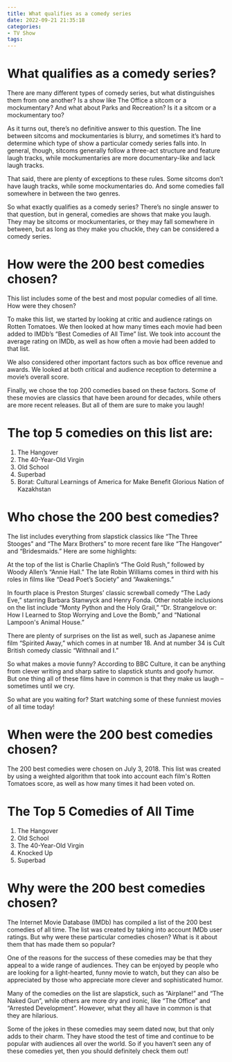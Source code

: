 ```yaml
---
title: What qualifies as a comedy series
date: 2022-09-21 21:35:18
categories:
- TV Show
tags:
---
```



#  What qualifies as a comedy series?

There are many different types of comedy series, but what distinguishes them from one another? Is a show like The Office a sitcom or a mockumentary? And what about Parks and Recreation? Is it a sitcom or a mockumentary too?

As it turns out, there’s no definitive answer to this question. The line between sitcoms and mockumentaries is blurry, and sometimes it’s hard to determine which type of show a particular comedy series falls into. In general, though, sitcoms generally follow a three-act structure and feature laugh tracks, while mockumentaries are more documentary-like and lack laugh tracks.

That said, there are plenty of exceptions to these rules. Some sitcoms don’t have laugh tracks, while some mockumentaries do. And some comedies fall somewhere in between the two genres.

So what exactly qualifies as a comedy series? There’s no single answer to that question, but in general, comedies are shows that make you laugh. They may be sitcoms or mockumentaries, or they may fall somewhere in between, but as long as they make you chuckle, they can be considered a comedy series.

#  How were the 200 best comedies chosen? 

This list includes some of the best and most popular comedies of all time. How were they chosen?

To make this list, we started by looking at critic and audience ratings on Rotten Tomatoes. We then looked at how many times each movie had been added to IMDb’s “Best Comedies of All Time” list. We took into account the average rating on IMDb, as well as how often a movie had been added to that list.

We also considered other important factors such as box office revenue and awards. We looked at both critical and audience reception to determine a movie’s overall score. 

Finally, we chose the top 200 comedies based on these factors. Some of these movies are classics that have been around for decades, while others are more recent releases. But all of them are sure to make you laugh!

# The top 5 comedies on this list are: 

1) The Hangover
2) The 40-Year-Old Virgin
3) Old School
4) Superbad
5) Borat: Cultural Learnings of America for Make Benefit Glorious Nation of Kazakhstan

#  Who chose the 200 best comedies? 

<!--

Given the vast number of comedies that have been produced over the years, it’s no small task to narrow down a list to just 200. But that’s exactly what BBC Culture did, polling critics from around the world to come up with a definitive ranking of the funniest movies of all time.

-->

The list includes everything from slapstick classics like “The Three Stooges” and “The Marx Brothers” to more recent fare like “The Hangover” and “Bridesmaids.” Here are some highlights:

At the top of the list is Charlie Chaplin’s “The Gold Rush,” followed by Woody Allen’s “Annie Hall.” The late Robin Williams comes in third with his roles in films like “Dead Poet’s Society” and “Awakenings.”

In fourth place is Preston Sturges’ classic screwball comedy “The Lady Eve,” starring Barbara Stanwyck and Henry Fonda. Other notable inclusions on the list include “Monty Python and the Holy Grail,” “Dr. Strangelove or: How I Learned to Stop Worrying and Love the Bomb,” and “National Lampoon's Animal House.”

There are plenty of surprises on the list as well, such as Japanese anime film “Spirited Away,” which comes in at number 18. And at number 34 is Cult British comedy classic “Withnail and I.”

So what makes a movie funny? According to BBC Culture, it can be anything from clever writing and sharp satire to slapstick stunts and goofy humor. But one thing all of these films have in common is that they make us laugh – sometimes until we cry.

So what are you waiting for? Start watching some of these funniest movies of all time today!

#  When were the 200 best comedies chosen? 

The 200 best comedies were chosen on July 3, 2018. This list was created by using a weighted algorithm that took into account each film's Rotten Tomatoes score, as well as how many times it had been voted on. 

# The Top 5 Comedies of All Time 

1) The Hangover
2) Old School
3) The 40-Year-Old Virgin
4) Knocked Up
5) Superbad

#  Why were the 200 best comedies chosen?

The Internet Movie Database (IMDb) has compiled a list of the 200 best comedies of all time. The list was created by taking into account IMDb user ratings. But why were these particular comedies chosen? What is it about them that has made them so popular?

One of the reasons for the success of these comedies may be that they appeal to a wide range of audiences. They can be enjoyed by people who are looking for a light-hearted, funny movie to watch, but they can also be appreciated by those who appreciate more clever and sophisticated humor.

Many of the comedies on the list are slapstick, such as “Airplane!” and “The Naked Gun”, while others are more dry and ironic, like “The Office” and “Arrested Development”. However, what they all have in common is that they are hilarious.

Some of the jokes in these comedies may seem dated now, but that only adds to their charm. They have stood the test of time and continue to be popular with audiences all over the world. So if you haven’t seen any of these comedies yet, then you should definitely check them out!